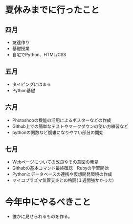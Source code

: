 # 夏休みまでに行ったこと
## 四月
- 友達作り
- 基礎授業
- 自宅でPython、HTML/CSS

## 五月
- タイピングにはまる
- Python基礎

## 六月
- Photoshopの機能の活用によるポスターなどの作成
- Github上での簡単なテストやマークダウンの使い方練習など
- pythonの関数など複雑になりやすい部分の開始

## 七月
- Webページについての改良やその意図の発見
- Githubの基本コマンド最終確認　Rubyの学習開始
- Pythonとデータベースの連携や仮想開発環境の作成
- マイコプラズマ気管支炎との格闘(１週間強かかった)

# 今年中にやるべきこと
- 誰かに見せられるものを作る。
